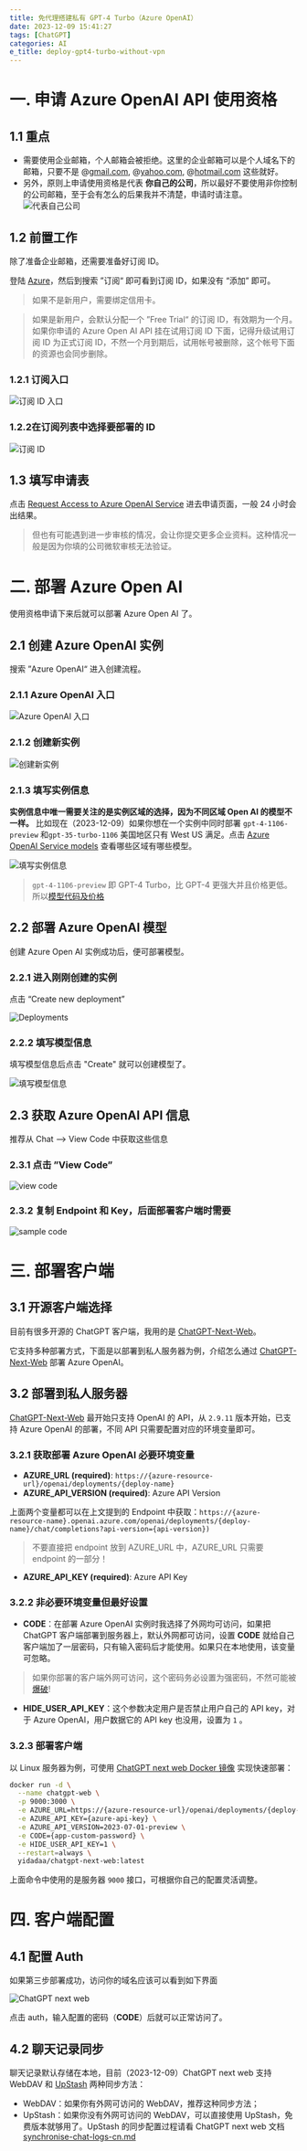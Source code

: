 ```yaml
---
title: 免代理搭建私有 GPT-4 Turbo（Azure OpenAI）
date: 2023-12-09 15:41:27
tags: [ChatGPT]
categories: AI
e_title: deploy-gpt4-turbo-without-vpn
---
```


# 一. 申请 Azure OpenAI API 使用资格

## 1.1 重点

- 需要使用企业邮箱，个人邮箱会被拒绝。这里的企业邮箱可以是个人域名下的邮箱，只要不是 @[gmail.com](http://gmail.com/), @[yahoo.com](http://yahoo.com/), @[hotmail.com](http://hotmail.com/) 这些就好。
- 另外，原则上申请使用资格是代表 **你自己的公司**，所以最好不要使用非你控制的公司邮箱，至于会有怎么的后果我并不清楚，申请时请注意。
	![代表自己公司](https://raw.githubusercontent.com/xiaogliu/xiaogliu.github.io.image/main/Azure%20Open%20AI%20deployment/iShot_2023-12-09_10.42.07.png)

## 1.2 前置工作

除了准备企业邮箱，还需要准备好订阅 ID。

登陆 [Azure](https://portal.azure.com/)，然后到搜索 ”订阅“ 即可看到订阅 ID，如果没有 “添加” 即可。

> 如果不是新用户，需要绑定信用卡。

> 如果是新用户，会默认分配一个 ”Free Trial“ 的订阅 ID，有效期为一个月。如果你申请的 Azure Open AI API 挂在试用订阅 ID 下面，记得升级试用订阅 ID 为正式订阅 ID，不然一个月到期后，试用帐号被删除，这个帐号下面的资源也会同步删除。

### 1.2.1 订阅入口

![订阅 ID 入口](https://raw.githubusercontent.com/xiaogliu/xiaogliu.github.io.image/main/Azure%20Open%20AI%20deployment/image1.png)

### 1.2.2在订阅列表中选择要部署的 ID

![订阅 ID](https://raw.githubusercontent.com/xiaogliu/xiaogliu.github.io.image/main/Azure%20Open%20AI%20deployment/iShot_2023-12-09_10.32.57.png)

## 1.3 填写申请表

点击 [Request Access to Azure OpenAI Service](https://go.microsoft.com/fwlink/?linkid=2222006&clcid=0x409&culture=en-us&country=us) 进去申请页面，一般 24 小时会出结果。

> 但也有可能遇到进一步审核的情况，会让你提交更多企业资料。这种情况一般是因为你填的公司微软审核无法验证。

# 二. 部署 Azure Open AI

使用资格申请下来后就可以部署 Azure Open AI 了。

## 2.1 创建 Azure OpenAI 实例

搜索 ”Azure OpenAI“ 进入创建流程。

### 2.1.1 Azure OpenAI 入口

![Azure OpenAI 入口](https://raw.githubusercontent.com/xiaogliu/xiaogliu.github.io.image/main/Azure%20Open%20AI%20deployment/iShot_2023-12-09_10.54.54.png)

### 2.1.2 创建新实例

![创建新实例](https://raw.githubusercontent.com/xiaogliu/xiaogliu.github.io.image/main/Azure%20Open%20AI%20deployment/iShot_2023-12-09_10.55.10.png)

### 2.1.3 填写实例信息

**实例信息中唯一需要关注的是实例区域的选择，因为不同区域 Open AI 的模型不一样。** 比如现在（2023-12-09）如果你想在一个实例中同时部署 `gpt-4-1106-preview` 和`gpt-35-turbo-1106` 美国地区只有 West US 满足。点击 [Azure OpenAI Service models](https://learn.microsoft.com/en-us/azure/ai-services/openai/concepts/models) 查看哪些区域有哪些模型。

![填写实例信息](https://raw.githubusercontent.com/xiaogliu/xiaogliu.github.io.image/main/Azure%20Open%20AI%20deployment/iShot_2023-12-09_15.04.24.png)
> `gpt-4-1106-preview` 即 GPT-4 Turbo，比 GPT-4 更强大并且价格更低。所以[模型代码及价格](https://openai.com/pricing)
## 2.2 部署 Azure OpenAI 模型

创建 Azure Open AI 实例成功后，便可部署模型。

### 2.2.1 进入刚刚创建的实例

点击 “Create new deployment”

![Deployments](https://raw.githubusercontent.com/xiaogliu/xiaogliu.github.io.image/main/Azure%20Open%20AI%20deployment/iShot_2023-12-09_11.07.29.png)

### 2.2.2 填写模型信息

填写模型信息后点击 "Create" 就可以创建模型了。

![填写模型信息](https://raw.githubusercontent.com/xiaogliu/xiaogliu.github.io.image/main/Azure%20Open%20AI%20deployment/iShot_2023-12-09_11.09.24.png)

## 2.3 获取 Azure OpenAI API 信息

推荐从 Chat --> View Code 中获取这些信息

### 2.3.1 点击 ”View Code”

![view code](https://raw.githubusercontent.com/xiaogliu/xiaogliu.github.io.image/main/Azure%20Open%20AI%20deployment/iShot_2023-12-09_11.13.44.png)

### 2.3.2 复制 Endpoint 和 Key，后面部署客户端时需要

![sample code](https://raw.githubusercontent.com/xiaogliu/xiaogliu.github.io.image/main/Azure%20Open%20AI%20deployment/iShot_2023-12-09_11.14.52.png)

# 三. 部署客户端

## 3.1 开源客户端选择

目前有很多开源的 ChatGPT 客户端，我用的是 [ChatGPT-Next-Web](https://github.com/Yidadaa/ChatGPT-Next-Web)。

它支持多种部署方式，下面是以部署到私人服务器为例，介绍怎么通过 [ChatGPT-Next-Web](https://github.com/Yidadaa/ChatGPT-Next-Web) 部署 Azure OpenAI。

## 3.2 部署到私人服务器

[ChatGPT-Next-Web](https://github.com/Yidadaa/ChatGPT-Next-Web) 最开始只支持 OpenAI 的 API，从 `2.9.11` 版本开始，已支持 Azure OpenAI 的部署，不同 API 只需要配置对应的环境变量即可。

### 3.2.1 获取部署 Azure OpenAI 必要环境变量

- **AZURE_URL (required)**: `https://{azure-resource-url}/openai/deployments/{deploy-name}` 
- **AZURE_API_VERSION (required)**: Azure API Version

上面两个变量都可以在上文提到的 Endpoint 中获取：`https://{azure-resource-name}.openai.azure.com/openai/deployments/{deploy-name}/chat/completions?api-version={api-version})` 

> 不要直接把 endpoint 放到 AZURE_URL 中，AZURE_URL 只需要 endpoint 的一部分！

- **AZURE_API_KEY (required)**: Azure API Key

### 3.2.2 非必要环境变量但最好设置

- **CODE**：在部署 Azure OpenAI 实例时我选择了外网均可访问，如果把 ChatGPT 客户端部署到服务器上，默认外网都可访问，设置 **CODE** 就给自己客户端加了一层密码，只有输入密码后才能使用。如果只在本地使用，该变量可忽略。

> 如果你部署的客户端外网可访问，这个密码务必设置为强密码，不然可能被[爆破](https://github.com/Yidadaa/ChatGPT-Next-Web/blob/main/docs/faq-cn.md#%E4%B8%BA%E4%BB%80%E4%B9%88%E6%88%91%E7%9A%84-token-%E6%B6%88%E8%80%97%E5%BE%97%E8%BF%99%E4%B9%88%E5%BF%AB)!

- **HIDE_USER_API_KEY**：这个参数决定用户是否禁止用户自己的 API key，对于 Azure OpenAI，用户数据它的 API key 也没用，设置为 `1` 。

### 3.2.3 部署客户端

以 Linux 服务器为例，可使用 [ChatGPT next web Docker 镜像](https://hub.docker.com/r/yidadaa/chatgpt-next-web/tags) 实现快速部署：

```bash
docker run -d \
  --name chatgpt-web \
  -p 9000:3000 \
  -e AZURE_URL=https://{azure-resource-url}/openai/deployments/{deploy-name} \
  -e AZURE_API_KEY={azure-api-key} \
  -e AZURE_API_VERSION=2023-07-01-preview \
  -e CODE={app-custom-password} \
  -e HIDE_USER_API_KEY=1 \
  --restart=always \
  yidadaa/chatgpt-next-web:latest
```

上面命令中使用的是服务器 `9000` 接口，可根据你自己的配置灵活调整。

# 四. 客户端配置

## 4.1 配置 Auth

如果第三步部署成功，访问你的域名应该可以看到如下界面

![ChatGPT next web](https://raw.githubusercontent.com/xiaogliu/xiaogliu.github.io.image/main/Azure%20Open%20AI%20deployment/iShot_2023-12-09_15.34.08.png)

点击 auth，输入配置的密码（**CODE**）后就可以正常访问了。

## 4.2 聊天记录同步

聊天记录默认存储在本地，目前（2023-12-09）ChatGPT next web 支持 WebDAV 和 [UpStash](https://upstash.com/) 两种同步方法：
- WebDAV：如果你有外网可访问的 WebDAV，推荐这种同步方法；
- UpStash：如果你没有外网可访问的 WebDAV，可以直接使用 UpStash，免费版本就够用了。UpStash 的同步配置过程请看 ChatGPT next web 文档 [synchronise-chat-logs-cn.md](https://github.com/Yidadaa/ChatGPT-Next-Web/blob/main/docs/synchronise-chat-logs-cn.md)
